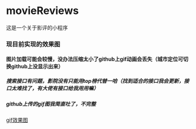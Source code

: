 # movieReviews
这是一个关于影评的小程序
### 现目前实现的效果图
#### 图片加载可能会较慢，没办法压缩太小了github上gif动画会丢失（城市定位可切换github上没显示出来）
##### 搜索接口有问题，影院没有只能用top榜代替一哈（找到适合的接口我会更新，接口太难找了，有大佬有接口给我用用嘛）
##### github上传的gif图我简直吐了，不完整
[gif效果图](https://img.umcoder.com/imgs/2019/07/802021e2f40995e0.gif)

